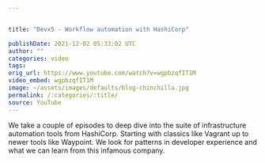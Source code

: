 ```yaml
---


title: "Devx5 - Workflow automation with HashiCorp"

publishDate: 2021-12-02 05:33:02 UTC
author: ""
categories: video
tags: 
orig_url: https://www.youtube.com/watch?v=wgpbzqfIT1M
video_embed: wgpbzqfIT1M
image: ~/assets/images/defaults/blog-chinchilla.jpg
permalink: /:categories/:title/
source: YouTube
---
```

We take a couple of episodes to deep dive into the suite of infrastructure automation tools from HashiCorp. Starting with classics like Vagrant up to newer tools like Waypoint. We look for patterns in developer experience and what we can learn from this infamous company.